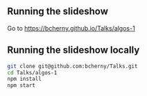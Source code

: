 ## Running the slideshow

Go to https://bcherny.github.io/Talks/algos-1

## Running the slideshow locally

```sh
git clone git@github.com:bcherny/Talks.git
cd Talks/algos-1
npm install
npm start
```
